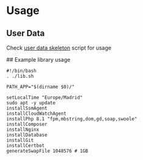 # Usage

## User Data
Check [user data skeleton](./aws_userdata_skeleton.sh) script for usage

## Example library usage
```
#!/bin/bash
. ./lib.sh

PATH_APP="$(dirname $0)/"

setLocalTime "Europe/Madrid"
sudo apt -y update
installSsmAgent
installCloudWatchAgent
installPhp 8.1 "fpm,mbstring,dom,gd,soap,swoole"
installComposer
installNginx
installDatabase
installGit
installCertbot
generateSwapFile 1048576 # 1GB

```